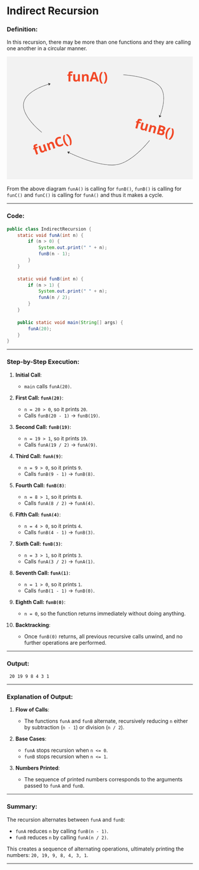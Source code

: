 # **Indirect Recursion**

### Definition:
<p>
In this recursion, there may be more than one functions and they are calling one another in a circular manner.

![Indirect Recursion image](image.png)

From the above diagram `funA()` is calling for `funB()`, `funB()` is calling for `funC()` and `funC()` is calling for `funA()` and thus it makes a cycle.
</p>

---

### Code:
```java
public class IndirectRecursion {
    static void funA(int n) {
        if (n > 0) {
            System.out.print(" " + n);
            funB(n - 1);
        }
    }

    static void funB(int n) {
        if (n > 1) {
            System.out.print(" " + n);
            funA(n / 2);
        }
    }

    public static void main(String[] args) {
        funA(20);
    }
}
```

---

### Step-by-Step Execution:

1. **Initial Call**:
   - `main` calls `funA(20)`.

2. **First Call: `funA(20)`**:
   - `n = 20 > 0`, so it prints `20`.
   - Calls `funB(20 - 1)` → `funB(19)`.

3. **Second Call: `funB(19)`**:
   - `n = 19 > 1`, so it prints `19`.
   - Calls `funA(19 / 2)` → `funA(9)`.

4. **Third Call: `funA(9)`**:
   - `n = 9 > 0`, so it prints `9`.
   - Calls `funB(9 - 1)` → `funB(8)`.

5. **Fourth Call: `funB(8)`**:
   - `n = 8 > 1`, so it prints `8`.
   - Calls `funA(8 / 2)` → `funA(4)`.

6. **Fifth Call: `funA(4)`**:
   - `n = 4 > 0`, so it prints `4`.
   - Calls `funB(4 - 1)` → `funB(3)`.

7. **Sixth Call: `funB(3)`**:
   - `n = 3 > 1`, so it prints `3`.
   - Calls `funA(3 / 2)` → `funA(1)`.

8. **Seventh Call: `funA(1)`**:
   - `n = 1 > 0`, so it prints `1`.
   - Calls `funB(1 - 1)` → `funB(0)`.

9. **Eighth Call: `funB(0)`**:
   - `n = 0`, so the function returns immediately without doing anything.

10. **Backtracking**:
    - Once `funB(0)` returns, all previous recursive calls unwind, and no further operations are performed.

---

### Output:
```
 20 19 9 8 4 3 1
```

---

### Explanation of Output:
1. **Flow of Calls**:
   - The functions `funA` and `funB` alternate, recursively reducing `n` either by subtraction (`n - 1`) or division (`n / 2`).

2. **Base Cases**:
   - `funA` stops recursion when `n <= 0`.
   - `funB` stops recursion when `n <= 1`.

3. **Numbers Printed**:
   - The sequence of printed numbers corresponds to the arguments passed to `funA` and `funB`.

---

### Summary:
The recursion alternates between `funA` and `funB`:
- `funA` reduces `n` by calling `funB(n - 1)`.
- `funB` reduces `n` by calling `funA(n / 2)`.

This creates a sequence of alternating operations, ultimately printing the numbers: `20, 19, 9, 8, 4, 3, 1`.

---